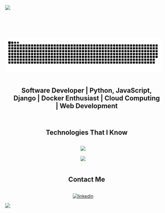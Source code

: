 


<!--horizontal divider(gradiant)-->
<img src="https://user-images.githubusercontent.com/73097560/115834477-dbab4500-a447-11eb-908a-139a6edaec5c.gif">

<div id="user-content-toc">
  <ul align="center">
    <summary><h1 style="display: inline-block"></h1></summary>
  </ul>
</div>

<!--- snake -->
<div align="center">
  <img  src="https://github.com/inerttila/Inerttila/blob/main/github_snake.svg"
       alt="snake" /></a>
</div>

<!--h2 without bottom border-->
<div id="user-content-toc">
  <ul align="center">
    <summary><h2 style="display: inline-block">Software Developer | Python, JavaScript, Django | Docker Enthusiast | Cloud Computing | Web Development</h2></summary>
  </ul>
</div>

<!-- Image Gallery 
<div align="center">
  <h2>Ongoing Project Showcase</h2>
  <img src="https://skaitech.al/wp-content/uploads/2024/01/Screenshot-2024-01-11-173223.png" alt="Image 2" width="200" height="150" style="margin: 10px;">
  <img src="https://skaitech.al/wp-content/uploads/2024/01/Screenshot-2024-01-11-173330.png" alt="Image 3" width="200" height="150" style="margin: 10px;">
  <img src="https://skaitech.al/wp-content/uploads/2024/01/Screenshot-2024-01-11-173358.png" alt="Image 4" width="200" height="150" style="margin: 10px;">
  <img src="https://skaitech.al/wp-content/uploads/2024/01/Screenshot-2024-01-11-173343.png" alt="Image 5" width="200" height="150" style="margin: 10px;">
  <img src="https://skaitech.al/wp-content/uploads/2024/01/Screenshot-2024-01-11-173407.png" alt="Image 6" width="200" height="150" style="margin: 10px;">
  <img src="https://skaitech.al/wp-content/uploads/2024/01/Screenshot-2024-01-11-173418.png" alt="Image 8" width="200" height="150" style="margin: 10px;">
  <img src="https://skaitech.al/wp-content/uploads/2024/01/Screenshot-2024-01-11-173429.png" alt="Image 7" width="200" height="150" style="margin: 10px;">
</div>
-->

<!--h1 without bottom border-->
<div id="user-content-toc">
  <ul align="center">
    <summary><h2 style="display: inline-block">Technologies That I Know</h2></summary>
  </ul>
</div>

<!--tech stack icons-->
<p align="center">
  <a href="https://skillicons.dev">
    <img src="https://skillicons.dev/icons?i=py,js,docker,django,linux,bootstrap,c,cpp" />
  </a>
</p>


<p align="center">
  <a href="https://skillicons.dev">
    <img src="https://skillicons.dev/icons?i=wordpress,vue,css,github,html,mysql,nextjs,react,ts,vscode" />
  </a>
</p>

<!-- Connect with me -->
<!--h2 without bottom border-->
<div id="user-content-toc">
  <ul align="center">
    <summary><h2 style="display: inline-block">Contact Me</h2></summary>
  </ul>
</div>

<!--icons and links-->
<p align="center">
<a href="https://al.linkedin.com/in/inerttila" target="blank"><img align="center" src="https://user-images.githubusercontent.com/88904952/234979284-68c11d7f-1acc-4f0c-ac78-044e1037d7b0.png" alt="linkedin" height="50" width="50" /></a>
</p>

<!--profile visit count-->
<div align="center">
    
</div>

<!--horizontal divider(gradiant)-->
<img src="https://user-images.githubusercontent.com/73097560/115834477-dbab4500-a447-11eb-908a-139a6edaec5c.gif">
